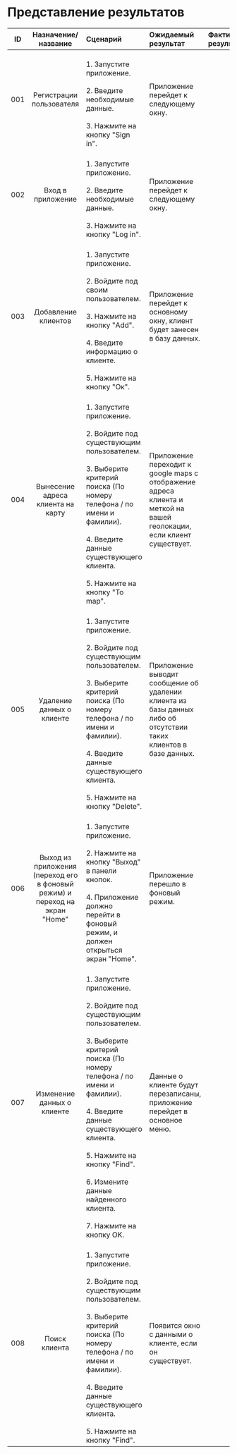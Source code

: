 # Представление результатов

| ID | Назначение/название | Сценарий | Ожидаемый результат | Фактический результат | Оценка |
|:---:|:---:|:---|:---|:---|:---|
| 001 | Регистрации пользователя | <br>1. Запустите приложение. </br><br>2. Введите необходимые данные. </br><br>3. Нажмите на кнопку "Sign in". | Приложение перейдет к следующему окну. |  | |
| 002 | Вход в приложение | <br>1. Запустите приложение. </br><br>2. Введите необходимые данные. </br><br>3. Нажмите на кнопку "Log in". | Приложение перейдет к следующему окну. | | |
| 003 | Добавление клиентов |  <br>1. Запустите приложение. </br><br>2. Войдите под своим пользователем. </br><br>3. Нажмите на кнопку "Add". </br><br>4. Введите информацию о клиенте. </br><br>5. Нажмите на кнопку "Ок". | Приложение перейдет к основному окну, клиент будет занесен в базу данных. | | |
| 004 | Вынесение адреса клиента на карту | <br>1. Запустите приложение.</br><br> 2. Войдите под существующим пользователем. </br><br>3. Выберите критерий поиска (По номеру телефона / по имени и фамилии). </br><br>4. Введите данные существующего клиента. </br><br>5. Нажмите на кнопку "To map". | Приложение переходит к google maps с отображение адреса клиента и меткой на вашей геолокации, если клиент существует. | | |
| 005 | Удаление данных о клиенте | <br>1. Запустите приложение.</br><br> 2. Войдите под существующим пользователем. </br><br>3. Выберите критерий поиска (По номеру телефона / по имени и фамилии). </br><br>4. Введите данные существующего клиента. </br><br>5. Нажмите на кнопку "Delete".| Приложение выводит сообщение об удалении клиента из базы данных либо об отсутствии таких клиентов в базе данных.| | |
| 006 | Выход из приложения (переход его в фоновый режим) и переход на экран "Home" | <br>1. Запустите приложение.</br><br> 2. Нажмите на кнопку "Выход" в панели кнопок. </br><br>4. Приложение должно перейти в фоновый режим, и должен открыться экран "Home". | Приложение перешло в фоновый режим.| | |
| 007 | Изменение данных о клиенте | <br>1. Запустите приложение.</br><br> 2. Войдите под существующим пользователем. </br><br>3. Выберите критерий поиска (По номеру телефона / по имени и фамилии). </br><br>4. Введите данные существующего клиента. </br><br>5. Нажмите на кнопку "Find".</br><br>6. Измените данные найденного клиента.</br><br>7. Нажмите на кнопку OK.  | Данные о клиенте будут перезаписаны, приложение перейдет в основное меню. | | |
| 008 | Поиск клиента | <br>1. Запустите приложение.</br><br> 2. Войдите под существующим пользователем. </br><br>3. Выберите критерий поиска (По номеру телефона / по имени и фамилии). </br><br>4. Введите данные существующего клиента. </br><br>5. Нажмите на кнопку "Find".  | Появится окно с данными о клиенте, если он существует. |  |  |
